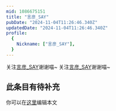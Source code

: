 ```yaml
---
mid: 1086675151
title: "言彦_SAY"
pubDate: "2024-11-04T11:26:46.340Z"
updatedDate: "2024-11-04T11:26:46.340Z"
profile:
  {
    Nickname: ["言彦_SAY"],
  }
---
```


关注[言彦_SAY](https://space.bilibili.com/1086675151)谢谢喵~ 关注[言彦_SAY](https://space.bilibili.com/1086675151)谢谢喵~

## 此条目有待补充
你可以在[这里](https://github.com/Yuhanawa/VTuber.ICU-Content/edit/master/v/言彦_SAY/index.md)编辑本文
